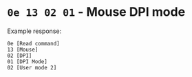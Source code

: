 # `0e 13 02 01` - Mouse DPI mode

Example response:

```
0e [Read command]
13 [Mouse]
02 [DPI]
01 [DPI Mode]
02 [User mode 2]
```

